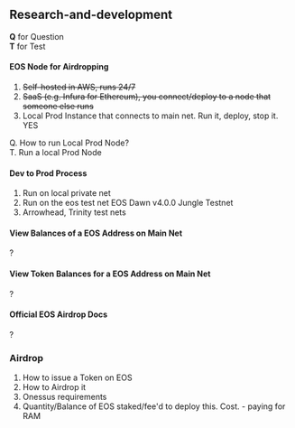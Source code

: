 ## Research-and-development

**Q** for Question  
**T** for Test

#### EOS Node for Airdropping
1. ~~Self-hosted in AWS, runs 24/7~~
2. ~~SaaS (e.g. Infura for Ethereum), you connect/deploy to a node that someone else runs~~
3. Local Prod Instance that connects to main net. Run it, deploy, stop it. YES

Q. How to run Local Prod Node?  
T. Run a local Prod Node

#### Dev to Prod Process
1. Run on local private net
2. Run on the eos test net EOS Dawn v4.0.0 Jungle Testnet
3. Arrowhead, Trinity test nets

#### View Balances of a EOS Address on Main Net
?
#### View Token Balances for a EOS Address on Main Net
?

#### Official EOS Airdrop Docs
?

### Airdrop
1. How to issue a Token on EOS
2. How to Airdrop it
3. Onessus requirements
4. Quantity/Balance of EOS staked/fee'd to deploy this. Cost. - paying for RAM

